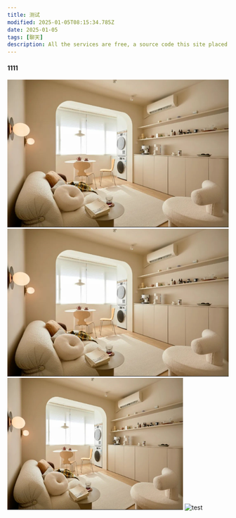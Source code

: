 ```yaml
---
title: 测试
modified: 2025-01-05T08:15:34.785Z
date: 2025-01-05
tags: [聊天]
description: All the services are free, a source code this site placed on github repository and intergration with netlify service, another service that you can use is github page for hosting your own static site.
---
```


#### 1111
![测试图片](1.png)
![年度最爱书影音](1.png)
<img src="1.png" alt="测试图片000" width="400" height="300">
![test](/1.png)


